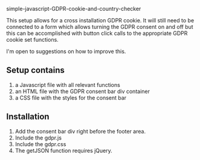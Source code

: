 simple-javascript-GDPR-cookie-and-country-checker

This setup allows for a cross installation GDPR cookie. It will still need to be connected to a form which allows turning the GDPR consent on and off but this can be accomplished with button click calls to the appropriate GDPR cookie set functions.

I'm open to suggestions on how to improve this.

## Setup contains
1. a Javascript file with all relevant functions
2. an HTML file with the GDPR consent bar div container
3. a CSS file with the styles for the consent bar

## Installation
1. Add the consent bar div right before the footer area.
2. Include the gdpr.js
3. Include the gdpr.css
4. The getJSON function requires jQuery.
